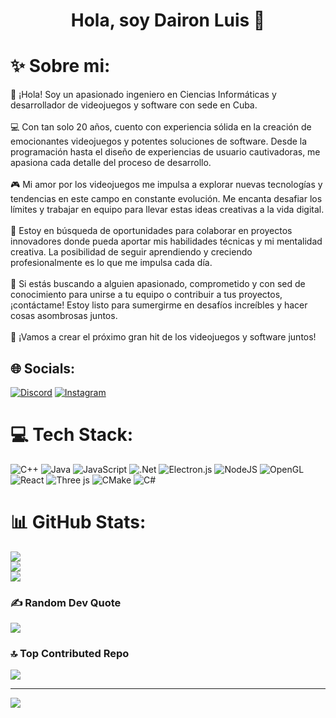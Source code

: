 <div align="center">
  <h1 align="center">Hola, soy Dairon Luis 👋</h1>
</div>

# ✨ Sobre mi:
🚀 ¡Hola! Soy un apasionado ingeniero en Ciencias Informáticas y desarrollador de videojuegos y software con sede en Cuba.<br><br>💻 Con tan solo 20 años, cuento con experiencia sólida en la creación de emocionantes videojuegos y potentes soluciones de software. Desde la programación hasta el diseño de experiencias de usuario cautivadoras, me apasiona cada detalle del proceso de desarrollo.<br><br>🎮 Mi amor por los videojuegos me impulsa a explorar nuevas tecnologías y tendencias en este campo en constante evolución. Me encanta desafiar los límites y trabajar en equipo para llevar estas ideas creativas a la vida digital.<br><br>🌟 Estoy en búsqueda de oportunidades para colaborar en proyectos innovadores donde pueda aportar mis habilidades técnicas y mi mentalidad creativa. La posibilidad de seguir aprendiendo y creciendo profesionalmente es lo que me impulsa cada día.<br><br>🔧 Si estás buscando a alguien apasionado, comprometido y con sed de conocimiento para unirse a tu equipo o contribuir a tus proyectos, ¡contáctame! Estoy listo para sumergirme en desafíos increíbles y hacer cosas asombrosas juntos.<br><br>🚀 ¡Vamos a crear el próximo gran hit de los videojuegos y software juntos!


## 🌐 Socials:
[![Discord](https://img.shields.io/badge/Discord-%237289DA.svg?logo=discord&logoColor=white)](https://discord.gg/Discordapp.com/users/809974030076739595) [![Instagram](https://img.shields.io/badge/Instagram-%23E4405F.svg?logo=Instagram&logoColor=white)](https://instagram.com/daironln) 

# 💻 Tech Stack:
![C++](https://img.shields.io/badge/c++-%2300599C.svg?style=flat&logo=c%2B%2B&logoColor=white) ![Java](https://img.shields.io/badge/java-%23ED8B00.svg?style=flat&logo=openjdk&logoColor=white) ![JavaScript](https://img.shields.io/badge/javascript-%23323330.svg?style=flat&logo=javascript&logoColor=%23F7DF1E) ![.Net](https://img.shields.io/badge/.NET-5C2D91?style=flat&logo=.net&logoColor=white) ![Electron.js](https://img.shields.io/badge/Electron-191970?style=flat&logo=Electron&logoColor=white) ![NodeJS](https://img.shields.io/badge/node.js-6DA55F?style=flat&logo=node.js&logoColor=white) ![OpenGL](https://img.shields.io/badge/OpenGL-%23FFFFFF.svg?style=flat&logo=opengl) ![React](https://img.shields.io/badge/react-%2320232a.svg?style=flat&logo=react&logoColor=%2361DAFB) ![Three js](https://img.shields.io/badge/threejs-black?style=flat&logo=three.js&logoColor=white) ![CMake](https://img.shields.io/badge/CMake-%23008FBA.svg?style=flat&logo=cmake&logoColor=white) ![C#](https://img.shields.io/badge/c%23-%23239120.svg?style=flat&logo=csharp&logoColor=white)
# 📊 GitHub Stats:
![](https://github-readme-stats.vercel.app/api?username=daironln&theme=tokyonight&hide_border=false&include_all_commits=false&count_private=true)<br/>
![](https://github-readme-streak-stats.herokuapp.com/?user=daironln&theme=tokyonight&hide_border=false)<br/>
![](https://github-readme-stats.vercel.app/api/top-langs/?username=daironln&theme=tokyonight&hide_border=false&include_all_commits=false&count_private=true&layout=compact)

### ✍️ Random Dev Quote
![](https://quotes-github-readme.vercel.app/api?type=horizontal&theme=radical)

### 🔝 Top Contributed Repo
![](https://github-contributor-stats.vercel.app/api?username=daironln&limit=5&theme=radical&combine_all_yearly_contributions=true)

---
[![](https://visitcount.itsvg.in/api?id=daironln&icon=0&color=0)](https://visitcount.itsvg.in)
